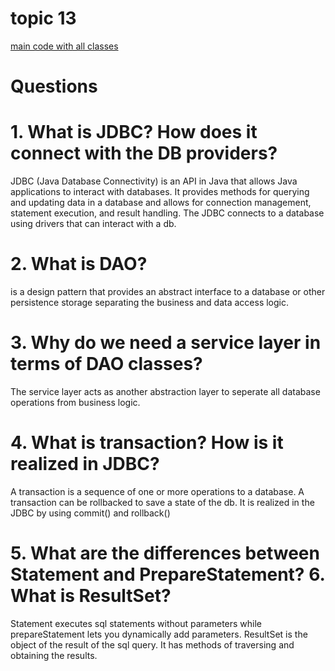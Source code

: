 # topic 13

[main code with all classes](https://github.com/colewarner24/solvd_ta_part_2/tree/topic13/jdbc/src/main/java/booking)

# Questions

# 1. What is JDBC? How does it connect with the DB providers? 
JDBC (Java Database Connectivity) is an API in Java that allows Java applications to interact with databases. It provides methods for querying and updating data in a database and allows for connection management, statement execution, and result handling.
The JDBC connects to a database using drivers that can interact with a db.

# 2. What is DAO?
is a design pattern that provides an abstract interface to a database or other persistence storage separating the business and data access logic.

# 3. Why do we need a service layer in terms of DAO classes?
The service layer acts as another abstraction layer to seperate all database operations from business logic.

# 4. What is transaction? How is it realized in JDBC?
A transaction is a sequence of one or more operations to a database. A transaction can be rollbacked to save a state of the db.
It is realized in the JDBC by using commit() and rollback()

# 5. What are the differences between Statement and PrepareStatement? 6. What is ResultSet?
Statement executes sql statements without parameters while prepareStatement lets you dynamically add parameters.
ResultSet is the object of the result of the sql query. It has methods of traversing and obtaining the results.
